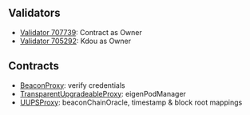 ## Validators
- [Validator 707739](https://goerli.beaconcha.in/validator/b9a96e264d4079f0d1796b6c642ce53769b4277dfa4f2649f3d61ac138012e2866da9f299a907089de668393710e3595#deposits): Contract as Owner
- [Validator 705292](https://goerli.beaconcha.in/validator/705292): Kdou as Owner

## Contracts
- [BeaconProxy](https://goerli.etherscan.io/address/0xc2f1d1a94d2076e34ac1aee3852581189652b97c): verify credentials
- [TransparentUpgradeableProxy](https://goerli.etherscan.io/address/0xa286b84C96aF280a49Fe1F40B9627C2A2827df41): eigenPodManager
- [UUPSProxy](https://goerli.etherscan.io/address/0x40b10ddd29a2cff33dbc420ae5bbda0649049f2c): beaconChainOracle, timestamp & block root mappings
